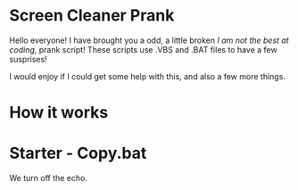 # Screen Cleaner Prank

Hello everyone! I have brought you a odd, a little broken *I am not the best at coding,* prank script! These scripts use .VBS and .BAT files to have a few susprises!

I would enjoy if I could get some help with this, and also a few more things.

# How it works

# Starter - Copy.bat

We turn off the echo.
